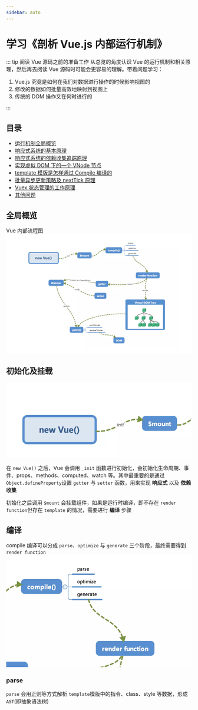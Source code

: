 ```yaml
---
sidebar: auto
---
```


# 学习《剖析 Vue.js 内部运行机制》

::: tip 阅读 Vue 源码之前的准备工作
从总览的角度认识 Vue 的运行机制和相关原理，然后再去阅读 Vue 源码时可能会更容易的理解。带着问题学习：

1.  Vue.js 究竟是如何在我们对数据进行操作的时候影响视图的
2.  修改的数据如何批量高效地映射到视图上
3.  传统的 DOM 操作又在何时进行的

:::

## 目录

- [运行机制全局概览](#运行机制全局概览)
- [响应式系统的基本原理](#响应式系统的基本原理)
- [响应式系统的依赖收集追踪原理](#响应式系统的依赖收集追踪原理)
- [实现虚拟 DOM 下的一个 VNode 节点](#实现虚拟DOM下的一个VNode节点)
- [template 模版是怎样通过 Compile 编译的](#template模版是怎样通过Compile编译的)
- [批量异步更新策略及 nextTick 原理](#批量异步更新策略及nextTick原理)
- [Vuex 状态管理的工作原理](#Vuex状态管理的工作原理)
- [其他问题](#其他问题)

## 全局概览

Vue 内部流程图
![Vue内部流程图](./image/001001.png)

## 初始化及挂载

![Vue内部流程图](./image/001002.png)

在 `new Vue()` 之后，Vue 会调用 `_init` 函数进行初始化，会初始化生命周期、事件、props、methods、computed、watch 等。其中最重要的是通过 `Object.defineProperty`设置 `getter` 与 `setter` 函数，用来实现 **响应式** 以及 **依赖收集**

初始化之后调用 `$mount` 会挂载组件，如果是运行时编译，即不存在 `render function`但存在 `template` 的情况，需要进行 **编译** 步骤

## 编译

compile 编译可以分成 `parse`、`optimize` 与 `generate` 三个阶段，最终需要得到 `render function`
![Vue内部流程图](./image/001003.png)

### parse

`parse` 会用正则等方式解析 `template`模版中的指令、class、style 等数据，形成 `AST`(即抽象语法树)
